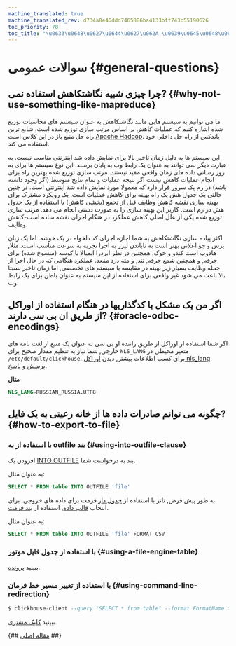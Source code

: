 ```yaml
---
machine_translated: true
machine_translated_rev: d734a8e46ddd7465886ba4133bff743c55190626
toc_priority: 78
toc_title: "\u0633\u0648\u0627\u0644\u0627\u062A \u0639\u0645\u0648\u0645\u06CC"
---
```


# سوالات عمومی {#general-questions}

## چرا چیزی شبیه نگاشتکاهش استفاده نمی? {#why-not-use-something-like-mapreduce}

ما می توانیم به سیستم هایی مانند نگاشتکاهش به عنوان سیستم های محاسبات توزیع شده اشاره کنیم که عملیات کاهش بر اساس مرتب سازی توزیع شده است. شایع ترین راه حل منبع باز در این کلاس است [Apache Hadoop](http://hadoop.apache.org). یاندکس از راه حل داخلی خود استفاده می کند.

این سیستم ها به دلیل زمان تاخیر بالا برای نمایش داده شد اینترنتی مناسب نیست. به عبارت دیگر نمی توانند به عنوان یک رابط وب به پایان برسند. این نوع سیستم ها برای به روز رسانی داده های زمان واقعی مفید نیستند. مرتب سازی توزیع شده بهترین راه برای انجام عملیات کاهش نیست اگر نتیجه عملیات و تمام نتایج متوسط (اگر وجود داشته باشد) در رم یک سرور قرار دارد که معمولا مورد نمایش داده شد اینترنتی است. در چنین حالتی یک جدول هش یک راه بهینه برای کاهش عملیات است. یک رویکرد مشترک برای بهینه سازی نقشه کاهش وظایف قبل از تجمع (بخشی کاهش) با استفاده از یک جدول هش در رم است. کاربر این بهینه سازی را به صورت دستی انجام می دهد. مرتب سازی توزیع شده یکی از علل اصلی کاهش عملکرد در هنگام اجرای نقشه ساده است-کاهش وظایف.

اکثر پیاده سازی نگاشتکاهش به شما اجازه اجرای کد دلخواه در یک خوشه. اما یک زبان پرس و جو اعلانی بهتر است به تاباندن لیزر به اجرا تجربه به سرعت مناسب است. مثلا, هادوپ است کندو و خوک. همچنین در نظر ابردرا ایمپالا یا کوسه (منسوخ شده) برای جرقه, و همچنین شمع جرقه, تند, و مته درد مقعد. عملکرد هنگامی که در حال اجرا از جمله وظایف بسیار زیر بهینه در مقایسه با سیستم های تخصصی, اما زمان تاخیر نسبتا بالا باعث می شود غیر واقعی برای استفاده از این سیستم به عنوان باطن برای یک رابط وب.

## اگر من یک مشکل با کدگذاریها در هنگام استفاده از اوراکل از طریق ان بی سی دارند? {#oracle-odbc-encodings}

اگر شما استفاده از اوراکل از طریق راننده او بی سی به عنوان یک منبع از لغت نامه های خارجی, شما نیاز به تنظیم مقدار صحیح برای `NLS_LANG` متغیر محیطی در `/etc/default/clickhouse`. برای کسب اطلاعات بیشتر, دیدن [اوراکل nls\_lang پرسش و پاسخ](https://www.oracle.com/technetwork/products/globalization/nls-lang-099431.html).

**مثال**

``` sql
NLS_LANG=RUSSIAN_RUSSIA.UTF8
```

## چگونه می توانم صادرات داده ها از خانه رعیتی به یک فایل? {#how-to-export-to-file}

### با استفاده از به outfile بند {#using-into-outfile-clause}

افزودن یک [INTO OUTFILE](../query_language/select/#into-outfile-clause) بند به درخواست شما.

به عنوان مثال:

``` sql
SELECT * FROM table INTO OUTFILE 'file'
```

به طور پیش فرض, تاتر با استفاده از [جدول دار](../interfaces/formats.md#tabseparated) فرمت برای داده های خروجی. برای انتخاب [قالب داده](../interfaces/formats.md), استفاده از [بند فرمت](../query_language/select/#format-clause).

به عنوان مثال:

``` sql
SELECT * FROM table INTO OUTFILE 'file' FORMAT CSV
```

### با استفاده از جدول فایل موتور {#using-a-file-engine-table}

ببینید [پرونده](../engines/table_engines/special/file.md).

### با استفاده از تغییر مسیر خط فرمان {#using-command-line-redirection}

``` sql
$ clickhouse-client --query "SELECT * from table" --format FormatName > result.txt
```

ببینید [کلیک مشتری](../interfaces/cli.md).

{## [مقاله اصلی](https://clickhouse.tech/docs/en/faq/general/) ##}
